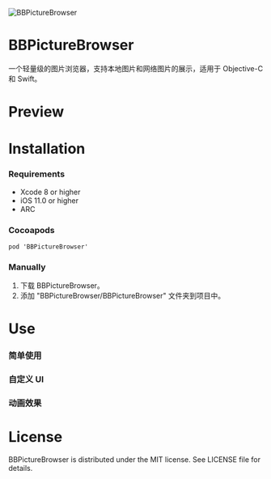 ![BBPictureBrowser](https://gitee.com/ebamboo/media/raw/master/BBPictureBrowser/readme/title.png)
# BBPictureBrowser
一个轻量级的图片浏览器，支持本地图片和网络图片的展示，适用于 Objective-C 和 Swift。
# Preview
# Installation
### Requirements
* Xcode 8 or higher
* iOS 11.0 or higher
* ARC
### Cocoapods
```
pod 'BBPictureBrowser'
```
### Manually
1. 下载 BBPictureBrowser。
2. 添加 "BBPictureBrowser/BBPictureBrowser" 文件夹到项目中。
# Use
### 简单使用
### 自定义 UI
### 动画效果
# License
BBPictureBrowser is distributed under the MIT license. See LICENSE file for details.
